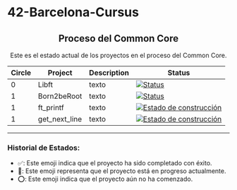 # 42-Barcelona-Cursus
<div align="center">

## Proceso del Common Core

Este es el estado actual de los proyectos en el proceso del Common Core.

| Circle | Project     | Description | Status    |
| ------ | ----------- | ----------- | --------- |
| 0      | Libft       | texto       | [![Status](https://img.shields.io/static/v1?label=Estado%20de%20Construcción&message=100&color=success)](https://github.com/yowcloud/practicaYoutube) |
| 1      | Born2beRoot | texto       | [![Status](https://img.shields.io/static/v1?label=Estado%20de%20Construcción&message=Finalizado&color=success)](https://github.com/yowcloud/practicaYoutube) |
| 1      | ft_printf   | texto       | [![Estado de construcción](https://img.shields.io/static/v1?label=Estado%20de%20Construcción&message=En%20progreso&color=orange)](https://github.com/yowcloud/practicaYoutube) |
| 1      | get_next_line | texto     | [![Estado de construcción](https://img.shields.io/static/v1?label=Estado%20de%20Construcción&message=No%20iniciado&color=red)](https://github.com/yowcloud/practicaYoutube) |

</div>


---

### Historial de Estados:

- ✅: Este emoji indica que el proyecto ha sido completado con éxito.
- 🔄: Este emoji representa que el proyecto está en progreso actualmente.
- ⭕: Este emoji indica que el proyecto aún no ha comenzado.

